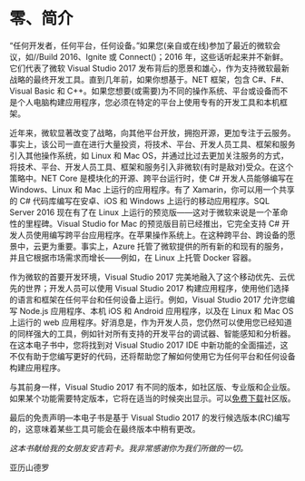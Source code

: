 # 零、简介

“任何开发者，任何平台，任何设备。”如果您(亲自或在线)参加了最近的微软会议，如//Build 2016、Ignite 或 Connect()；2016 年，这些话听起来并不新鲜。它们代表了微软 Visual Studio 2017 发布背后的愿景和雄心，作为支持微软最新战略的最终开发工具。直到几年前，如果你想基于。NET 框架，包含 C#、F#、Visual Basic 和 C++。如果您想要(或需要)为不同的操作系统、平台或设备而不是个人电脑构建应用程序，您必须在特定的平台上使用专有的开发工具和本机框架。

近年来，微软显著改变了战略，向其他平台开放，拥抱开源，更加专注于云服务。事实上，该公司一直在进行大量投资，将技术、平台、开发人员工具、框架和服务引入其他操作系统，如 Linux 和 Mac OS，并通过比过去更加关注服务的方式，将技术、平台、开发人员工具、框架和服务引入非微软(有时是敌对)受众。在这个策略中。NET Core 是模块化的开源、跨平台运行时，使 C# 开发人员能够编写在 Windows、Linux 和 Mac 上运行的应用程序。有了 Xamarin，你可以用一个共享的 C# 代码库编写在安卓、iOS 和 Windows 上运行的移动应用程序。SQL Server 2016 现在有了在 Linux 上运行的预览版——这对于微软来说是一个革命性的里程碑。Visual Studio for Mac 的预览版目前已经推出，它完全支持 C# 开发人员使用编写跨平台应用程序。在苹果操作系统上。在这种跨平台、跨设备的愿景中，云更为重要。事实上，Azure 托管了微软提供的所有新的和现有的服务，并且它根据市场需求而增长——例如，在 Linux 上托管 Docker 容器。

作为微软的首要开发环境，Visual Studio 2017 完美地融入了这个移动优先、云优先的世界；开发人员可以使用 Visual Studio 2017 构建应用程序，使用他们选择的语言和框架在任何平台和任何设备上运行。例如，Visual Studio 2017 允许您编写 Node.js 应用程序、本机 iOS 和 Android 应用程序，以及在 Linux 和 Mac OS 上运行的 web 应用程序。好消息是，作为开发人员，您仍然可以使用您已经知道的同样强大的工具，例如针对所有支持的开发平台的调试器、智能感知和分析器。在这本电子书中，您将找到对 Visual Studio 2017 IDE 中新功能的全面描述，这不仅有助于您编写更好的代码，还将帮助您了解如何使用它为任何平台和任何设备构建应用程序。

与其前身一样，Visual Studio 2017 有不同的版本，如社区版、专业版和企业版。如果某个功能需要特定版本，它将在适当的时候突出显示。可以[免费下载](https://www.visualstudio.com/vs/)社区版。

最后的免责声明—本电子书是基于 Visual Studio 2017 的发行候选版本(RC)编写的，这意味着某些工具可能会在最终版本中稍有更改。

*这本书献给我的女朋友安吉莉卡。我非常感谢你为我们所做的一切。*

亚历山德罗